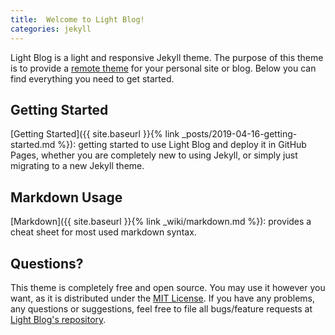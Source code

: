 ```yaml
---
title:  Welcome to Light Blog!
categories: jekyll
---
```


Light Blog is a light and responsive Jekyll theme. The purpose of this theme is to provide a [remote theme](https://github.blog/2017-11-29-use-any-theme-with-github-pages/) for your personal site or blog. Below you can find everything you need to get started.

## Getting Started

[Getting Started]({{ site.baseurl }}{% link _posts/2019-04-16-getting-started.md %}): getting started to use Light Blog and deploy it in GitHub Pages, whether you are completely new to using Jekyll, or simply just migrating to a new Jekyll theme.

## Markdown Usage

[Markdown]({{ site.baseurl }}{% link _wiki/markdown.md %}): provides a cheat sheet for most used markdown syntax.

## Questions?

This theme is completely free and open source. You may use it however you want, as it is distributed under the [MIT License](https://choosealicense.com/licenses/mit/). If you have any problems, any questions or suggestions, feel free to file all bugs/feature requests at [Light Blog's repository](https://github.com/lynn9388/light-blog).
